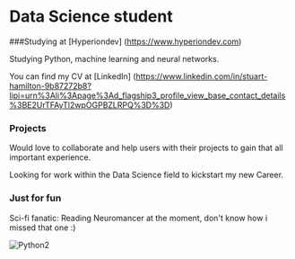 # Data Science student

  ###Studying at [Hyperiondev] (https://www.hyperiondev.com)
  
  Studying Python, machine learning and neural networks.
  
  You can find my CV at [LinkedIn] (https://www.linkedin.com/in/stuart-hamilton-9b87272b8?lipi=urn%3Ali%3Apage%3Ad_flagship3_profile_view_base_contact_details%3BE2UrTFAyTl2wpOGPBZLRPQ%3D%3D)

  ### Projects

  Would love to collaborate and help users with their projects to gain that all important experience.

  Looking for work within the Data Science field to kickstart my new Career.

  ### Just for fun

  Sci-fi fanatic:  Reading Neuromancer at the moment, don't know how i missed that one :)

![Python2](https://github.com/Stuart2357/Stuart2357/assets/146112247/68dccc67-41c3-4997-b4dd-dbea6befc6ec)
